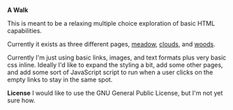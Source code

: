 **A Walk**

This is meant to be a relaxing multiple choice exploration of basic HTML capabilities.

Currently it exists as three different pages, [meadow](./meadow), [clouds](./clouds), and [woods](./woods).

Currently I'm just using basic links, images, and text formats plus very basic css inline. Ideally I'd like to expand the styling a bit, add some other pages, and add some sort of JavaScript script to run when a user clicks on the empty links to stay in the same spot.

**License**
I would like to use the GNU General Public License, but I'm not yet sure how.